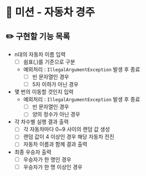# 🚗 미션 - 자동차 경주

## ✏️ 구현할 기능 목록
- n대의 자동차 이름 입력
    - [ ] 쉼표(,)를 기준으로 구분
    - 예외처리 : `IllegalArgumentException` 발생 후 종료
      - [ ] 빈 문자열인 경우
      - [ ] 5자 이하가 아닌 경우
- 몇 번의 이동할 것인지 입력
    - 예외처리 : `IllegalArgumentException` 발생 후 종료
      - [ ] 빈 문자열인 경우
      - [ ] 양의 정수가 아닌 경우
- 각 차수별 실행 결과 출력
  - [ ] 각 자동차마다 0~9 사이의 랜덤 값 생성
  - [ ] 랜덤 값이 4 이상인 경우 해당 자동차 전진
  - [ ] 자동차 이름과 함께 결과 출력
- 최종 우승자 출력
  - [ ] 우승자가 한 명인 경우
  - [ ] 우승자가 한 명 이상인 경우